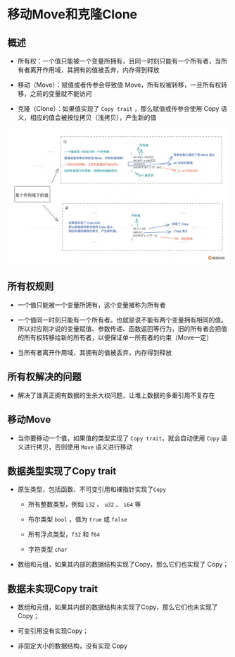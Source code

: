 # 移动Move和克隆Clone

## 概述

  - 所有权：一个值只能被一个变量所拥有，且同一时刻只能有一个所有者，当所有者离开作用域，其拥有的值被丢弃，内存得到释放

  - 移动（Move）：赋值或者传参会导致值 Move，所有权被转移，一旦所有权转移，之前的变量就不能访问

  - 克隆（Clone）：如果值实现了 `Copy trait` ，那么赋值或传参会使用 Copy 语义，相应的值会被按位拷贝（浅拷贝），产生新的值

![](image/概述_nuS89Sdqik.webp)

## 所有权规则

  - 一个值只能被一个变量所拥有，这个变量被称为所有者

  - 一个值同一时刻只能有一个所有者。也就是说不能有两个变量拥有相同的值。所以对应刚才说的变量赋值、参数传递、函数返回等行为，旧的所有者会把值的所有权转移给新的所有者，以便保证单一所有者的约束（Move一定）

  - 当所有者离开作用域，其拥有的值被丢弃，内存得到释放

## 所有权解决的问题

  - 解决了谁真正拥有数据的生杀大权问题，让堆上数据的多重引用不复存在

## 移动Move

  - 当你要移动一个值，如果值的类型实现了 `Copy trait`，就会自动使用 `Copy` 语义进行拷贝，否则使用 `Move` 语义进行移动

## 数据类型实现了Copy trait

  - 原生类型，包括函数、不可变引用和裸指针实现了`Copy`

      - 所有整数类型，例如 `i32` 、 `u32` 、 `i64` 等

      - 布尔类型 `bool` ，值为 `true` 或 `false`

      - 所有浮点类型，`f32` 和 `f64`

      - 字符类型 `char`

  - 数组和元组，如果其内部的数据结构实现了Copy，那么它们也实现了 Copy；

## 数据未实现Copy trait

  - 数组和元组，如果其内部的数据结构未实现了Copy，那么它们也未实现了 Copy；

  - 可变引用没有实现Copy；

  - 非固定大小的数据结构，没有实现 Copy
